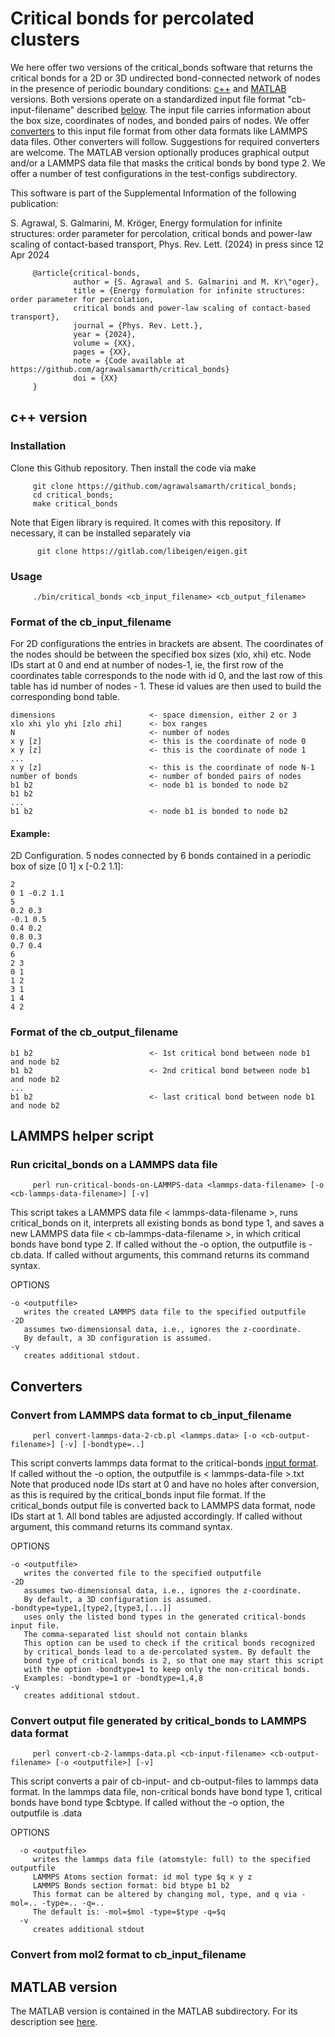 # Critical bonds for percolated clusters

We here offer two versions of the critical_bonds software that returns the critical bonds for a 2D or 3D undirected bond-connected network of nodes in the presence of periodic boundary conditions: [c++](#c++) and [MATLAB](#MATLAB) versions. Both versions operate on a standardized input file format "cb-input-filename" described [below](#input). The input file carries information about the box size, coordinates of nodes, and bonded pairs of nodes. We offer [converters](#converters) to this input file format from other data formats like LAMMPS data files. Other converters will follow. Suggestions for required converters are welcome. The MATLAB version optionally produces graphical output and/or a LAMMPS data file that masks the critical bonds by bond type 2. We offer a number of test configurations in the test-configs subdirectory. 

This software is part of the Supplemental Information of the following publication: 

S. Agrawal, S. Galmarini, M. Kröger, 
Energy formulation for infinite structures: order parameter for percolation, critical bonds and power-law scaling of contact-based transport,
Phys. Rev. Lett. (2024) in press since 12 Apr 2024

         @article{critical-bonds,
                  author = {S. Agrawal and S. Galmarini and M. Kr\"oger}, 
                  title = {Energy formulation for infinite structures: order parameter for percolation, 
                  critical bonds and power-law scaling of contact-based transport},
                  journal = {Phys. Rev. Lett.},
                  year = {2024},
                  volume = {XX},
                  pages = {XX},
                  note = {Code available at https://github.com/agrawalsamarth/critical_bonds}
                  doi = {XX} 
         }

## c++ version<a name="c++">

### Installation

Clone this Github repository. Then install the code via make

         git clone https://github.com/agrawalsamarth/critical_bonds;
         cd critical_bonds; 
         make critical_bonds

Note that Eigen library is required. It comes with this repository. If necessary, it can be installed separately via 

          git clone https://gitlab.com/libeigen/eigen.git

### Usage

         ./bin/critical_bonds <cb_input_filename> <cb_output_filename>

### Format of the cb_input_filename<a name=input>

For 2D configurations the entries in brackets are absent. The coordinates of the nodes should be between the specified box sizes (xlo, xhi) etc. Node IDs start at 0 and end at number of nodes-1, ie, the first row of the coordinates table corresponds to the node with id 0, and the last row of this table has id number of nodes - 1. These id values are then used to build the corresponding bond table.

    dimensions                     <- space dimension, either 2 or 3
    xlo xhi ylo yhi [zlo zhi]      <- box ranges
    N                              <- number of nodes
    x y [z]                        <- this is the coordinate of node 0
    x y [z]                        <- this is the coordinate of node 1
    ...
    x y [z]                        <- this is the coordinate of node N-1
    number of bonds                <- number of bonded pairs of nodes
    b1 b2                          <- node b1 is bonded to node b2
    b1 b2                          
    ...
    b1 b2                          <- node b1 is bonded to node b2

#### Example: 

2D Configuration. 5 nodes connected by 6 bonds contained in a periodic box of size [0 1] x [-0.2 1.1]:

    2
    0 1 -0.2 1.1
    5
    0.2 0.3  
    -0.1 0.5 
    0.4 0.2 
    0.8 0.3
    0.7 0.4
    6
    2 3
    0 1
    1 2
    3 1 
    1 4
    4 2

### Format of the cb_output_filename

    b1 b2                          <- 1st critical bond between node b1 and node b2
    b1 b2                          <- 2nd critical bond between node b1 and node b2
    ...
    b1 b2                          <- last critical bond between node b1 and node b2

## LAMMPS helper script

### Run cricital_bonds on a LAMMPS data file

         perl run-critical-bonds-on-LAMMPS-data <lammps-data-filename> [-o <cb-lammps-data-filename>] [-v]

This script takes a LAMMPS data file < lammps-data-filename >, runs critical_bonds on it,
interprets all existing bonds as bond type 1, and saves a new LAMMPS data
file < cb-lammps-data-filename >, in which critical bonds have bond type 2.
If called without the -o option, the outputfile is <lammps-data-filename>-cb.data.
If called without arguments, this command returns its command syntax. 

OPTIONS

    -o <outputfile>
       writes the created LAMMPS data file to the specified outputfile
    -2D
       assumes two-dimensionsal data, i.e., ignores the z-coordinate.
       By default, a 3D configuration is assumed.
    -v
       creates additional stdout.

## Converters<a name="converters">

### Convert from LAMMPS data format to cb_input_filename

         perl convert-lammps-data-2-cb.pl <lammps.data> [-o <cb-output-filename>] [-v] [-bondtype=..]

This script converts lammps data format to the critical-bonds [input format](#input).
If called without the -o option, the outputfile is < lammps-data-file >.txt
Note that produced node IDs start at 0 and have no holes after conversion, as this
is required by the critical_bonds input file format. If the critical_bonds
output file is converted back to LAMMPS data format, node IDs start at 1.
All bond tables are adjusted accordingly. If called without argument, this command returns its command syntax. 

OPTIONS

    -o <outputfile>
       writes the converted file to the specified outputfile
    -2D
       assumes two-dimensionsal data, i.e., ignores the z-coordinate.
       By default, a 3D configuration is assumed.
    -bondtype=type1,[type2,[type3,[...]]
       uses only the listed bond types in the generated critical-bonds input file.
       The comma-separated list should not contain blanks
       This option can be used to check if the critical bonds recognized
       by critical_bonds lead to a de-percolated system. By default the
       bond type of critical bonds is 2, so that one may start this script
       with the option -bondtype=1 to keep only the non-critical bonds.
       Examples: -bondtype=1 or -bondtype=1,4,8
    -v
       creates additional stdout.

### Convert output file generated by critical_bonds to LAMMPS data format

         perl convert-cb-2-lammps-data.pl <cb-input-filename> <cb-output-filename> [-o <outputfile>] [-v]

This script converts a pair of cb-input- and cb-output-files to lammps data format.
In the lammps data file, non-critical bonds have bond type 1, critical bonds have bond type $cbtype.
If called without the -o option, the outputfile is <cb-output-filename>.data

OPTIONS

      -o <outputfile>
         writes the lammps data file (atomstyle: full) to the specified outputfile
         LAMMPS Atoms section format: id mol type $q x y z
         LAMMPS Bonds section format: bid btype b1 b2
         This format can be altered by changing mol, type, and q via -mol=.. -type=.. -q=..
         The default is: -mol=$mol -type=$type -q=$q
      -v
         creates additional stdout

### Convert from mol2 format to cb_input_filename

## MATLAB version<a name="MATLAB">

The MATLAB version is contained in the MATLAB subdirectory. For its description see [here](MATLAB).

